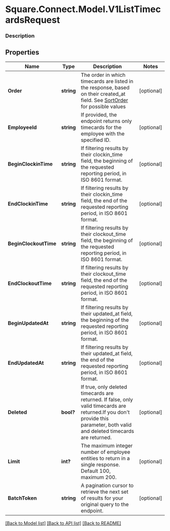 # Square.Connect.Model.V1ListTimecardsRequest

### Description



## Properties

Name | Type | Description | Notes
------------ | ------------- | ------------- | -------------
**Order** | **string** | The order in which timecards are listed in the response, based on their created_at field. See [SortOrder](#type-sortorder) for possible values | [optional] 
**EmployeeId** | **string** | If provided, the endpoint returns only timecards for the employee with the specified ID. | [optional] 
**BeginClockinTime** | **string** | If filtering results by their clockin_time field, the beginning of the requested reporting period, in ISO 8601 format. | [optional] 
**EndClockinTime** | **string** | If filtering results by their clockin_time field, the end of the requested reporting period, in ISO 8601 format. | [optional] 
**BeginClockoutTime** | **string** | If filtering results by their clockout_time field, the beginning of the requested reporting period, in ISO 8601 format. | [optional] 
**EndClockoutTime** | **string** | If filtering results by their clockout_time field, the end of the requested reporting period, in ISO 8601 format. | [optional] 
**BeginUpdatedAt** | **string** | If filtering results by their updated_at field, the beginning of the requested reporting period, in ISO 8601 format. | [optional] 
**EndUpdatedAt** | **string** | If filtering results by their updated_at field, the end of the requested reporting period, in ISO 8601 format. | [optional] 
**Deleted** | **bool?** | If true, only deleted timecards are returned. If false, only valid timecards are returned.If you don&#39;t provide this parameter, both valid and deleted timecards are returned. | [optional] 
**Limit** | **int?** | The maximum integer number of employee entities to return in a single response. Default 100, maximum 200. | [optional] 
**BatchToken** | **string** | A pagination cursor to retrieve the next set of results for your original query to the endpoint. | [optional] 



[[Back to Model list]](../README.md#documentation-for-models) [[Back to API list]](../README.md#documentation-for-api-endpoints) [[Back to README]](../README.md)

